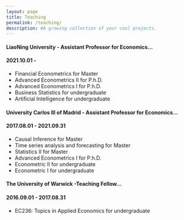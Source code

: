 ```yaml
---
layout: page
title: Teaching
permalink: /teaching/
description: #A growing collection of your cool projects.
---
```


####  LiaoNing University - Assistant Professor for Economics...
#### <su>2021.10.01 -  </su>

* Financial Econometrics for Master
* Advanced Econometrics II for P.h.D.
* Advanced Econometrics I for P.h.D.
* Business Statistics for undergraduate
* Artificial Intelligence for undergraduate

####  University Carlos III of Madrid - Assistant Professor for Economics...
#### <su>2017.08.01 - 2021.09.31 </su>

* Causal Inference for Master
* Time series analysis and forecasting for Master
* Statistics II for Master
* Advanced Econometrics I for P.h.D.
* Econometric II for undergraduate
* Econometric I for undergraduate

#### The University of Warwick -Teaching Fellow...
#### <su>2016.09.01 - 2017.08.31</su>

* EC236: Topics in Applied Economics for undergraduate
